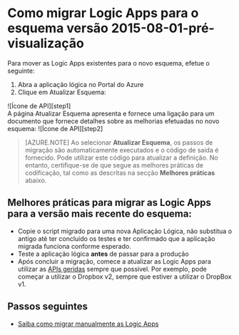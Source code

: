 <properties
    pageTitle="Como migrar Logic Apps para o esquema versão 2015-08-01-pré-visualização | App Service do Microsoft Azure"
    description="Pode migrar facilmente as Logic Apps para a versão mais recente do esquema. Basta seguir estes passos."
    services="app-service\logic"
    documentationCenter=""
    authors="MSFTMAN"
    manager="erikre"
    editor=""
    tags="connectors"/>

<tags
    ms.service="app-service-logic"
    ms.workload="integration"
    ms.tgt_pltfrm="na"
    ms.devlang="na"
    ms.topic="get-started-article"
    ms.date="04/20/2016"
    ms.author="deonhe"/>

# Como migrar Logic Apps para o esquema versão 2015-08-01-pré-visualização

Para mover as Logic Apps existentes para o novo esquema, efetue o seguinte:  
1. Abra a aplicação lógica no Portal do Azure  
2. Clique em Atualizar Esquema:

 ![Ícone de API][step1]   
A página Atualizar Esquema apresenta e fornece uma ligação para um documento que fornece detalhes sobre as melhorias efetuadas no novo esquema: ![Ícone de API][step2]

>[AZURE.NOTE] Ao selecionar **Atualizar Esquema**, os passos de migração são automaticamente executados e o código de saída é fornecido. Pode utilizar este código para atualizar a definição. No entanto, certifique-se de que segue as melhores práticas de codificação, tal como as descritas na secção **Melhores práticas** abaixo.

## Melhores práticas para migrar as Logic Apps para a versão mais recente do esquema:  

- Copie o script migrado para uma nova Aplicação Lógica, não substitua o antigo até ter concluído os testes e ter confirmado que a aplicação migrada funciona conforme esperado.
- Teste a aplicação lógica **antes** de passar para a produção
- Após concluir a migração, comece a atualizar as Logic Apps para utilizar as [APIs geridas](./apis-list.md) sempre que possível. Por exemplo, pode começar a utilizar o Dropbox v2, sempre que estiver a utilizar o DropBox v1.


## Passos seguintes
-  [Saiba como migrar manualmente as Logic Apps](../app-service-logic/app-service-logic-schema-2015-08-01.md)


<!--Icon references-->
[passo1]: ./media/connectors-schema-migration/migrateschema1.png
[passo2]: ./media/connectors-schema-migration/migrateschema2.png









<!--HONumber=Jun16_HO2-->


